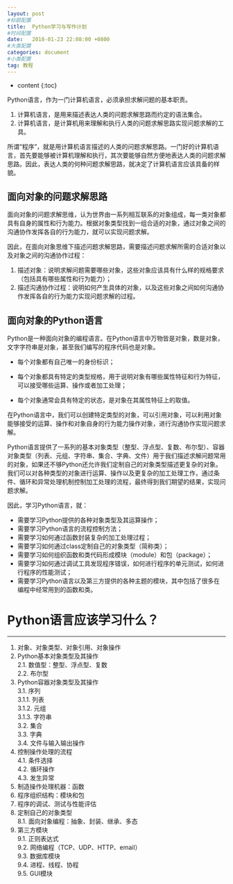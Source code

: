 ```yaml
---
layout: post
#标题配置
title:  Python学习与写作计划
#时间配置
date:   2018-01-23 22:08:00 +0800
#大类配置
categories: document
#小类配置
tag: 教程
---
```


* content
{:toc}


Python语言，作为一门计算机语言，必须承担求解问题的基本职责。

1. 计算机语言，是用来描述表达人类的问题求解思路而约定的语法集合。
2. 计算机语言，是计算机用来理解和执行人类的问题求解思路实现问题求解的工具。

所谓“程序”，就是用计算机语言描述的人类的问题求解思路。一门好的计算机语言，首先要能够被计算机理解和执行，其次要能够自然方便地表达人类的问题求解思路。因此，表达人类的何种问题求解思路，就决定了计算机语言应该具备的样貌。

## 面向对象的问题求解思路

面向对象的问题求解思维，认为世界由一系列相互联系的对象组成，每一类对象都具有自身的属性和行为能力。根据对象类型找到一组合适的对象，通过对象之间的沟通协作发挥各自的行为能力，就可以实现问题求解。

因此，在面向对象思维下描述问题求解思路，需要描述问题求解所需的合适对象以及对象之间的沟通协作过程：
1. 描述对象：说明求解问题需要哪些对象，这些对象应该具有什么样的规格要求（包括具有哪些属性和行为能力）；
2. 描述沟通协作过程：说明如何产生具体的对象，以及这些对象之间如何沟通协作发挥各自的行为能力实现问题求解的过程。

## 面向对象的Python语言

Python是一种面向对象的编程语言。在Python语言中万物皆是对象，数是对象，文字字符串是对象，甚至我们编写的程序代码也是对象。

- 每个对象都有自己唯一的身份标识；

- 每个对象都具有特定的类型规格，用于说明对象有哪些属性特征和行为特征，可以接受哪些运算、操作或者加工处理；

- 每个对象通常会具有特定的状态，是对象在其属性特征上的取值。

在Python语言中，我们可以创建特定类型的对象，可以引用对象，可以利用对象能够接受的运算、操作和对象自身的行为能力操作对象，进行沟通协作实现问题求解。

Python语言提供了一系列的基本对象类型（整型、浮点型、复数、布尔型）、容器对象类型（列表、元组、字符串、集合、字典、文件）用于我们描述求解问题常用的对象，如果还不够Python还允许我们定制自己的对象类型描述更复杂的对象。我们可以对各种类型的对象进行运算、操作以及更复杂的加工处理工作，通过条件、循环和异常处理机制控制加工处理的流程，最终得到我们期望的结果，实现问题求解。

因此，学习Python语言，就：    
- 需要学习Python提供的各种对象类型及其运算操作；
- 需要学习Python语言的流程控制方法；
- 需要学习如何通过函数封装复杂的加工处理过程；
- 需要学习如何通过class定制自己的对象类型（简称类）；
- 需要学习如何组织函数和类代码形成模块（module）和包（package）；
- 需要学习如何通过调试工具发现程序错误，如何进行程序的单元测试，如何进行程序的性能测试；
- 需要学习Python语言以及第三方提供的各种主题的模块，其中包括了很多在编程中经常用到的函数和类。


# Python语言应该学习什么？
---
1. 对象、对象类型、对象引用、对象操作    
2. Python基本对象类型及其操作   
    2.1. 数值型：整型、浮点型、复数   
    2.2. 布尔型   
3. Python容器对象类型及其操作   
    3.1. 序列   
        3.1.1. 列表   
        3.1.2. 元组   
        3.1.3. 字符串   
    3.2. 集合   
    3.3. 字典   
    3.4. 文件与输入输出操作   
4. 控制操作处理的流程   
    4.1. 条件选择   
    4.2. 循环操作    
    4.3. 发生异常   
5. 制造操作处理机器：函数   
6. 程序组织结构：模块和包   
7. 程序的调试、测试与性能评估   
8. 定制自己的对象类型   
    8.1. 面向对象编程：抽象、封装、继承、多态    
9. 第三方模块    
    9.1. 正则表达式    
    9.2. 网络编程（TCP、UDP、HTTP、email）    
    9.3. 数据库模块    
    9.4. 进程、线程、协程    
    9.5. GUI模块    


